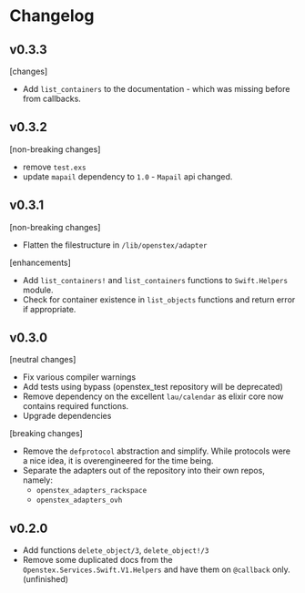 # Changelog

## v0.3.3

[changes]
- Add `list_containers` to the documentation - which was
missing before from callbacks.


## v0.3.2

[non-breaking changes]
- remove `test.exs`
- update `mapail` dependency to `1.0` - `Mapail` api changed.


## v0.3.1

[non-breaking changes]
- Flatten the filestructure in `/lib/openstex/adapter`

[enhancements]
- Add `list_containers!` and `list_containers` functions to `Swift.Helpers` module.
- Check for container existence in `list_objects` functions and return error if appropriate.


## v0.3.0

[neutral changes]
- Fix various compiler warnings
- Add tests using bypass (openstex_test repository will be deprecated)
- Remove dependency on the excellent `lau/calendar` as elixir core now contains required functions.
- Upgrade dependencies

[breaking changes]
- Remove the `defprotocol` abstraction and simplify. While protocols were a nice idea, it is
overengineered for the time being.
- Separate the adapters out of the repository into their own repos, namely:
  - `openstex_adapters_rackspace`
  - `openstex_adapters_ovh`

## v0.2.0

- Add functions `delete_object/3`, `delete_object!/3`
- Remove some duplicated docs from the `Openstex.Services.Swift.V1.Helpers` and have them on `@callback` only. (unfinished)